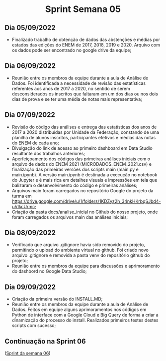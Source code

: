 <h1 align="center"> Sprint Semana 05 </h1>


## Dia 05/09/2022
- Finalizado trabalho de obtenção de dados das abstenções e médias por estados das edições do ENEM de 2017, 2018, 2019 e 2020. Arquivo com os dados pode ser encontrado no google drive da equipe;

## Dia 06/09/2022
- Reunião entre os membros da equipe durante a aula de Análise de Dados. Foi identificada a necessidade de revisão das estatísticas referentes aos anos de 2017 a 2020, no sentido de serem desconsiderados os inscritos que faltaram em um dos dias ou nos dois dias de prova e se ter uma média de notas mais representativa;

## Dia 07/09/2022
- Revisão do código das análises e entrega das estatísticas dos anos de 2017 a 2020 distribuídas por Unidade da Federação, constando de uma planilha de alunos inscritos, participantes efetivos e médias das notas do ENEM de cada ano;
- Divulgação do link de acesso ao primeiro dashboard em Data Studio resultante dos trabalhos anteriores;
- Aperfeiçoamento dos códigos das primeiras análises iniciais com o arquivo de dados do ENEM 2021 (MICRODADOS_ENEM_2021.csv) e finalização das primeiras versões dos scripts main (main.py e main.ipynb). A versão main.ipynb é destinada a execução no notebook do Jupyter e é mais rica em detalhes visuais e impressões em tela que balizaram o desenvolvimento do código e primeiras análises;
- Arquivos main foram carregados no repositório Google do projeto da turma em <https://drive.google.com/drive/u/1/folders/1KDZyz2h_34nkHKrbqSJbd4-uVIkcUrmc>;
- Criação da pasta docs/analise_inicial no Github do nosso projeto, onde foram carregados os arquivos main das análises iniciais;

## Dia 08/09/2022
- Verificado que arquivo .gitignore havia sido removido do projeto, permitindo o upload do ambiente virtual no github. Foi criado novo arquivo .gitignore e removida a pasta venv do repositório github do projeto;
- Reunião entre os membros da equipe para discussões e aprimoramento do dashbord no Google Data Studio;

## Dia 09/09/2022
- Criação da primeira versão do INSTALL.MD;
- Reunião entre os membros da equipe durante a aula de Análise de Dados. Feitos em equipe alguns aprimoramentos nos códigos em Python de interface com a Google Cloud e Big Query de forma a criar a dinamização do processo do install. Realizados primeiros testes destes scripts com sucesso;

## Continuação na Sprint 06
([Sprint da semana 06](/Sprint/Sprint06.md))